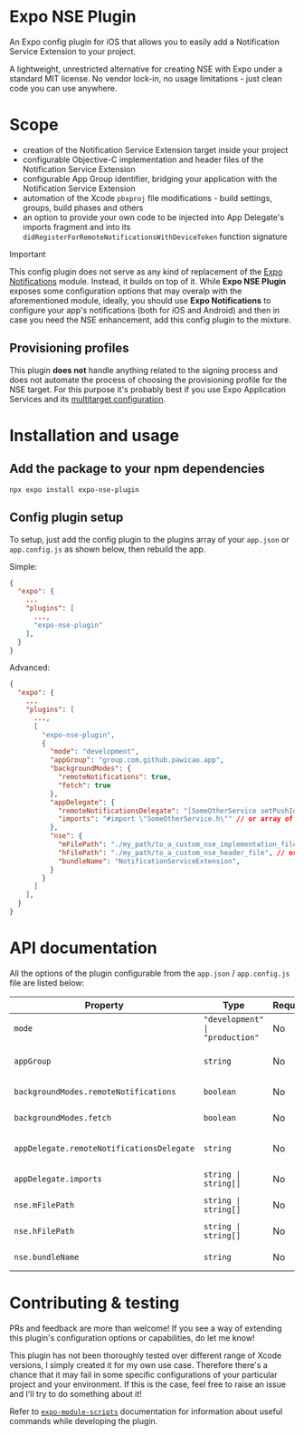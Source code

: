 # Expo NSE Plugin

An Expo config plugin for iOS that allows you to easily add a Notification Service Extension to your project.

A lightweight, unrestricted alternative for creating NSE with Expo under a standard MIT license. No vendor lock-in, no usage limitations - just clean code you can use anywhere.

# Scope

- creation of the Notification Service Extension target inside your project
- configurable Objective-C implementation and header files of the Notification Service Extension
- configurable App Group identifier, bridging your application with the Notification Service Extension
- automation of the Xcode `pbxproj` file modifications - build settings, groups, build phases and others
- an option to provide your own code to be injected into App Delegate's imports fragment and into its `didRegisterForRemoteNotificationsWithDeviceToken` function signature

> [!IMPORTANT]
> This config plugin does not serve as any kind of replacement of the [Expo Notifications](https://docs.expo.dev/versions/latest/sdk/notifications/) module. Instead, it builds on top of it. While **Expo NSE Plugin** exposes some configuration options that may overalp with the aforementioned module, ideally, you should use **Expo Notifications** to configure your app's notifications (both for iOS and Android) and then in case you need the NSE enhancement, add this config plugin to the mixture.

## Provisioning profiles

This plugin **does not** handle anything related to the signing process and does not automate the process of choosing the provisioning profile for the NSE target. For this purpose it's probably best if you use Expo Application Services and its [multitarget configuration](https://docs.expo.dev/app-signing/local-credentials/#multi-target-project).

# Installation and usage

## Add the package to your npm dependencies

```
npx expo install expo-nse-plugin
```

## Config plugin setup

To setup, just add the config plugin to the plugins array of your `app.json` or `app.config.js` as shown below, then rebuild the app.

Simple:

```json
{
  "expo": {
    ...
    "plugins": [
      ...,
      "expo-nse-plugin"
    ],
  }
}
```

Advanced:

```json
{
  "expo": {
    ...
    "plugins": [
      ...,
      [
        "expo-nse-plugin",
        {
          "mode": "development",
          "appGroup": "group.com.github.pawicao.app",
          "backgroundModes": {
            "remoteNotifications": true,
            "fetch": true
          },
          "appDelegate": {
            "remoteNotificationsDelegate": "[SomeOtherService setPushIdentifier:deviceToken];",
            "imports": "#import \"SomeOtherService.h\"" // or array of import lines
          },
          "nse": {
            "mFilePath": "./my_path/to_a_custom_nse_implementation_file", // or array of filepaths
            "hFilePath": "./my_path/to_a_custom_nse_header_file", // or array of filepaths
            "bundleName": "NotificationServiceExtension",
          }
        }
      ]
    ],
  }
}
```

# API documentation

All the options of the plugin configurable from the `app.json` / `app.config.js` file are listed below:

| **Property**                              | **Type**                        | **Required** | **Default**                      | **Description**                                                                                                   |
| ----------------------------------------- | ------------------------------- | ------------ | -------------------------------- | ----------------------------------------------------------------------------------------------------------------- |
| `mode`                                    | `"development" \| "production"` | No           | `"development"`                  | Determines the APNs environment. Use `development` for testing and `production` for App Store builds              |
| `appGroup`                                | `string`                        | No           | None                             | The App Group identifier used to share data between the main app and the NSE. Format: `group.your.bundle.id`      |
| `backgroundModes.remoteNotifications`     | `boolean`                       | No           | `true`                           | Enables remote notifications background mode in your app's capabilities (if set to false, keeps as-is)            |
| `backgroundModes.fetch`                   | `boolean`                       | No           | `false`                          | Enables background fetch capability in your app's capabilities (if set to false, keeps as-is)                     |
| `appDelegate.remoteNotificationsDelegate` | `string`                        | No           | None                             | Custom code to be injected into the `didRegisterForRemoteNotificationsWithDeviceToken` method of your AppDelegate |
| `appDelegate.imports`                     | `string \| string[]`            | No           | None                             | Additional import statements to be added to your AppDelegate                                                      |
| `nse.mFilePath`                           | `string \| string[]`            | No           | Default Xcode's NSE content      | Path to a custom implementation file (.m) for the Notification Service Extension                                  |
| `nse.hFilePath`                           | `string \| string[]`            | No           | Default Xcode's NSE content      | Path to a custom header file (.h) for the Notification Service Extension                                          |
| `nse.bundleName`                          | `string`                        | No           | `"NotificationServiceExtension"` | The name of your Notification Service Extension target                                                            |

# Contributing & testing

PRs and feedback are more than welcome! If you see a way of extending this plugin's configuration options or capabilities, do let me know!

This plugin has not been thoroughly tested over different range of Xcode versions, I simply created it for my own use case. Therefore there's a chance that it may fail in some specific configurations of your particular project and your environment. If this is the case, feel free to raise an issue and I'll try to do something about it!

Refer to [`expo-module-scripts`](https://www.npmjs.com/package/expo-module-scripts) documentation for information about useful commands while developing the plugin.
